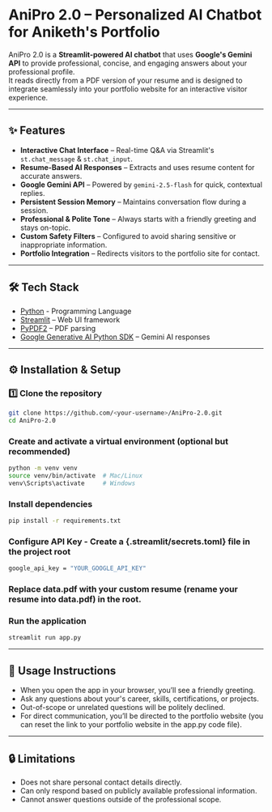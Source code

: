 # AniPro 2.0 – Personalized AI Chatbot for Aniketh's Portfolio

AniPro 2.0 is a **Streamlit-powered AI chatbot** that uses **Google's Gemini API** to provide professional, concise, and engaging answers about your professional profile.  
It reads directly from a PDF version of your resume and is designed to integrate seamlessly into your portfolio website for an interactive visitor experience.

---

## ✨ Features

- **Interactive Chat Interface** – Real-time Q&A via Streamlit's `st.chat_message` & `st.chat_input`.
- **Resume-Based AI Responses** – Extracts and uses resume content for accurate answers.
- **Google Gemini API** – Powered by `gemini-2.5-flash` for quick, contextual replies.
- **Persistent Session Memory** – Maintains conversation flow during a session.
- **Professional & Polite Tone** – Always starts with a friendly greeting and stays on-topic.
- **Custom Safety Filters** – Configured to avoid sharing sensitive or inappropriate information.
- **Portfolio Integration** – Redirects visitors to the portfolio site for contact.

---

## 🛠️ Tech Stack

- [Python](https://www.python.org/) - Programming Language
- [Streamlit](https://streamlit.io/) – Web UI framework
- [PyPDF2](https://pypi.org/project/PyPDF2/) – PDF parsing
- [Google Generative AI Python SDK](https://ai.google.dev/) – Gemini AI responses

---

## ⚙️ Installation & Setup

### 1️⃣ Clone the repository

```bash
git clone https://github.com/<your-username>/AniPro-2.0.git
cd AniPro-2.0
```

###  Create and activate a virtual environment (optional but recommended)

```bash
python -m venv venv
source venv/bin/activate  # Mac/Linux
venv\Scripts\activate     # Windows
```

###  Install dependencies

```bash
pip install -r requirements.txt
```

###  Configure API Key - Create a {.streamlit/secrets.toml} file in the project root

```bash
google_api_key = "YOUR_GOOGLE_API_KEY"
```

###  Replace data.pdf with your custom resume (rename your resume into data.pdf) in the root.

###  Run the application

```bash
streamlit run app.py
```

---

## 📌 Usage Instructions

- When you open the app in your browser, you’ll see a friendly greeting.
- Ask any questions about your's career, skills, certifications, or projects.
- Out-of-scope or unrelated questions will be politely declined.
- For direct communication, you’ll be directed to the portfolio website (you can reset the link to your portfolio website in the app.py code file).

---

## 🔒 Limitations

- Does not share personal contact details directly.
- Can only respond based on publicly available professional information.
- Cannot answer questions outside of the professional scope.
